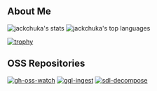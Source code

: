 ## About Me
![jackchuka's stats](https://github-readme-stats.vercel.app/api?username=jackchuka&count_private=true&show_icons=true&theme=one_dark_pro&hide_border=true)
![jackchuka's top languages](https://github-readme-stats.vercel.app/api/top-langs/?username=jackchuka&theme=one_dark_pro&layout=compact&hide_border=true&size_weight=0.5&count_weight=1&hide=javascript,html,css,swift)

[![trophy](https://github-profile-trophy.vercel.app/?username=jackchuka&theme=onedark&no-frame=true&column=5&margin-w=20&margin-h=20)](https://github.com/jackchuka)

## OSS Repositories

[![gh-oss-watch](https://github-readme-stats.vercel.app/api/pin/?username=jackchuka&repo=gh-oss-watch&theme=one_dark_pro&hide_border=true)](https://github.com/jackchuka/gh-oss-watch)
[![gql-ingest](https://github-readme-stats.vercel.app/api/pin/?username=jackchuka&repo=gql-ingest&theme=one_dark_pro&hide_border=true)](https://github.com/jackchuka/gql-ingest)
[![sdl-decompose](https://github-readme-stats.vercel.app/api/pin/?username=jackchuka&repo=sdl-decompose&theme=one_dark_pro&hide_border=true)](https://github.com/jackchuka/sdl-decompose)
